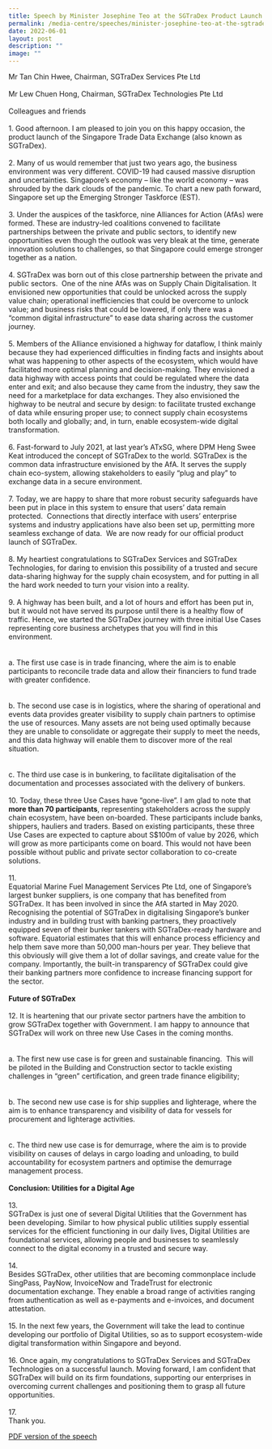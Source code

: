 ```yaml
---
title: Speech by Minister Josephine Teo at the SGTraDex Product Launch
permalink: /media-centre/speeches/minister-josephine-teo-at-the-sgtradex-product-launch/
date: 2022-06-01
layout: post
description: ""
image: ""
---
```

Mr Tan Chin Hwee, Chairman, SGTraDex Services Pte Ltd<br>
<br>
Mr Lew Chuen Hong, Chairman, SGTraDex Technologies Pte Ltd<br>
<br>
Colleagues and friends<br>
<br>
1.<span style="white-space: pre;">		</span>Good afternoon. I am pleased to join you on this happy occasion, the product launch of the Singapore Trade Data Exchange (also known as SGTraDex).&nbsp;<br>
<br>
2.<span style="white-space: pre;">		</span>Many of us would remember that just two years ago, the business environment was very different. COVID-19 had caused massive disruption and uncertainties. Singapore’s economy – like the world economy – was shrouded by the dark clouds of the pandemic. To chart a new path forward, Singapore set up the Emerging Stronger Taskforce (EST).&nbsp;<br>
<br>
3.<span style="white-space: pre;">		</span>Under the auspices of the taskforce, nine Alliances for Action (AfAs) were formed. These are industry-led coalitions convened to facilitate partnerships between the private and public sectors, to identify new opportunities even though the outlook was very bleak at the time, generate innovation solutions to challenges, so that Singapore could emerge stronger together as a nation.&nbsp;<br>
<br>
4.<span style="white-space: pre;">		</span>SGTraDex was born out of this close partnership between the private and public sectors.&nbsp; One of the nine AfAs was on Supply Chain Digitalisation. It envisioned new opportunities that could be unlocked across the supply value chain; operational inefficiencies that could be overcome to unlock value; and business risks that could be lowered, if only there was a “common digital infrastructure” to ease data sharing across the customer journey.&nbsp;<br>
<br>
5.<span style="white-space: pre;">		</span>Members of the Alliance envisioned a highway for dataflow, I think mainly because they had experienced difficulties in finding facts and insights about what was happening to other aspects of the ecosystem, which would have facilitated more optimal planning and decision-making. They envisioned a data highway with access points that could be regulated where the data enter and exit; and also because they came from the industry, they saw the need for a marketplace for data exchanges. They also envisioned the highway to be neutral and secure by design: to facilitate trusted exchange of data while ensuring proper use; to connect supply chain ecosystems both locally and globally; and, in turn, enable ecosystem-wide digital transformation.&nbsp;<br>
<br>
6.<span style="white-space: pre;">		</span>Fast-forward to July 2021, at last year’s ATxSG, where DPM Heng Swee Keat introduced the concept of SGTraDex to the world. SGTraDex is the common data infrastructure envisioned by the AfA. It serves the supply chain eco-system, allowing stakeholders to easily “plug and play” to exchange data in a secure environment.&nbsp;<br>
<br>
7.<span style="white-space: pre;">		</span>Today, we are happy to share that more robust security safeguards have been put in place in this system to ensure that users’ data remain protected.&nbsp; Connections that directly interface with users’ enterprise systems and industry applications have also been set up, permitting more seamless exchange of data.&nbsp; We are now ready for our official product launch of SGTraDex.&nbsp;<br>
<br>
8.<span style="white-space: pre;">		</span>My heartiest congratulations to SGTraDex Services and SGTraDex Technologies, for daring to envision this possibility of a trusted and secure data-sharing highway for the supply chain ecosystem, and for putting in all the hard work needed to turn your vision into a reality.&nbsp;<br>
<br>
9.<span style="white-space: pre;">		</span>A highway has been built, and a lot of hours and effort has been put in, but it would not have served its purpose until there is a healthy flow of traffic. Hence, we started the SGTraDex journey with three initial Use Cases representing core business archetypes that you will find in this environment.&nbsp;<br>
<br>
<span style="white-space: pre;">		</span>a.<span style="white-space: pre;">	</span>The first use case is in trade financing, where the aim is to enable participants to reconcile trade data and allow their financiers to fund trade with greater confidence.<br>
<br>
<span style="white-space: pre;">		</span>b.<span style="white-space: pre;">	</span>The second use case is in logistics, where the sharing of operational and events data provides greater visibility to supply chain partners to optimise the use of resources. Many assets are not being used optimally because they are unable to consolidate or aggregate their supply to meet the needs, and this data highway will enable them to discover more of the real situation.&nbsp;<br>
<br>
<span style="white-space: pre;">		</span>c.<span style="white-space: pre;">	</span>The third use case is in bunkering, to facilitate digitalisation of the documentation and processes associated with the delivery of bunkers.&nbsp;<br>
<br>
10.<span style="white-space: pre;">		</span>Today, these three Use Cases have “gone-live”. I am glad to note that <strong>more than 70 participants</strong>, representing stakeholders across the supply chain ecosystem, have been on-boarded. These participants include banks, shippers, hauliers and traders. Based on existing participants, these three Use Cases are expected to capture about S$100m of value by 2026, which will grow as more participants come on board. This would not have been possible without public and private sector collaboration to co-create solutions.&nbsp;<br>
<br>
11.<span style="white-space: pre;">		</span>Equatorial Marine Fuel Management Services Pte Ltd, one of Singapore’s largest bunker suppliers, is one company that has benefited from SGTraDex. It has been involved in since the AfA started in May 2020. Recognising the potential of SGTraDex in digitalising Singapore’s bunker industry and in building trust with banking partners, they proactively equipped seven of their bunker tankers with SGTraDex-ready hardware and software. Equatorial estimates that this will enhance process efficiency and help them save more than 50,000 man-hours per year. They believe that this obviously will give them a lot of dollar savings, and create value for the company. Importantly, the built-in transparency of SGTraDex could give their banking partners more confidence to increase financing support for the sector.<br>
<br>
<strong>Future of SGTraDex</strong><br>
<br>
12.<span style="white-space: pre;">		</span>It is heartening that our private sector partners have the ambition to grow SGTraDex together with Government. I am happy to announce that SGTraDex will work on three new Use Cases in the coming months.&nbsp;&nbsp;<br>
<br>
<span style="white-space: pre;">		</span>a.<span style="white-space: pre;">	</span>The first new use case is for green and sustainable financing.&nbsp; This will be piloted in the Building and Construction sector to tackle existing challenges in “green” certification, and green trade finance eligibility;&nbsp;<br>
<br>
<span style="white-space: pre;">		</span>b.<span style="white-space: pre;">	</span>The second new use case is for ship supplies and lighterage, where the aim is to enhance transparency and visibility of data for vessels for procurement and lighterage activities.<br>
<br>
<span style="white-space: pre;">		</span>c.<span style="white-space: pre;">	</span>The third new use case is for demurrage, where the aim is to provide visibility on causes of delays in cargo loading and unloading, to build accountability for ecosystem partners and optimise the demurrage management process.&nbsp; &nbsp;&nbsp;<br>
&nbsp;<br>
<strong>Conclusion: Utilities for a Digital Age</strong><br>
<br>
13.<span style="white-space: pre;">		</span>SGTraDex is just one of several Digital Utilities that the Government has been developing.&nbsp;Similar to how physical public utilities supply essential services for the efficient functioning in our daily lives, Digital Utilities are foundational services, allowing people and businesses to seamlessly connect to the digital economy in a trusted and secure way.&nbsp;&nbsp;<br>
<br>
14.<span style="white-space: pre;">		</span>Besides SGTraDex, other utilities that are becoming commonplace include SingPass, PayNow, InvoiceNow and TradeTrust for electronic documentation exchange. They enable a broad range of activities ranging from authentication as well as e-payments and e-invoices, and document attestation.<br>
<br>
15.<span style="white-space: pre;">		</span>In the next few years, the Government will take the lead to continue developing our portfolio of Digital Utilities, so as to support ecosystem-wide digital transformation within Singapore and beyond.<br>
<br>
16.<span style="white-space: pre;">		</span>Once again, my congratulations to SGTraDex Services and SGTraDex Technologies on a successful launch. Moving forward, I am confident that SGTraDex will build on its firm foundations, supporting our enterprises in overcoming current challenges and positioning them to grasp all future opportunities.&nbsp;<br>
<br>
17.<span style="white-space: pre;">		</span>Thank you.<br>

[PDF version of the speech ](/files/Speeches%202022/transcript%20of%20speech%20by%20minister%20josephine%20teo%20at%20product%20launch%20of%20sgtradex.pdf)